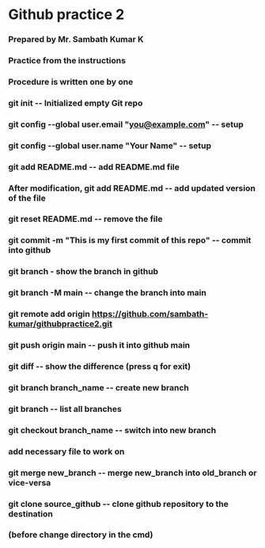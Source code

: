 # Github practice 2
### Prepared by Mr. Sambath Kumar K
### Practice from the instructions 
### Procedure is written one by one

### git init  --  Initialized empty Git repo
### git config --global user.email "you@example.com"  --  setup
### git config --global user.name "Your Name"   --  setup
### git add README.md  --  add README.md file
### After modification, git add README.md -- add updated version of the file
### git reset README.md  -- remove the file 
### git commit -m "This is my first commit of this repo"   --  commit into github
### git branch  -  show the branch in github
### git branch -M main  --  change the branch into main
### git remote add origin https://github.com/sambath-kumar/githubpractice2.git  
### git push origin main  --  push it into github main
### git diff   --   show the difference (press q for exit)
### git branch branch_name  --  create new branch
### git branch   --   list all branches
### git checkout branch_name  --  switch into new branch
### add necessary file to work on 
### git merge new_branch  --  merge new_branch into old_branch or vice-versa
### git clone source_github  --  clone github repository to the destination 
### (before change directory in the cmd)





